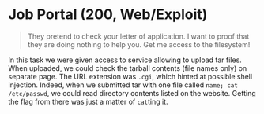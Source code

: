 # Job Portal (200, Web/Exploit)

> They pretend to check your letter of application. 
> I want to proof that they are doing nothing to help you. Get me access to the filesystem!

In this task we were given access to service allowing to upload tar files. When uploaded, we could check the
tarball contents (file names only) on separate page. The URL extension was `.cgi`, which hinted at possible
shell injection. Indeed, when we submitted tar with one file called `name; cat /etc/passwd`, we could read directory 
contents listed on the website. Getting the flag from there was just a matter of `cat`ting it.
